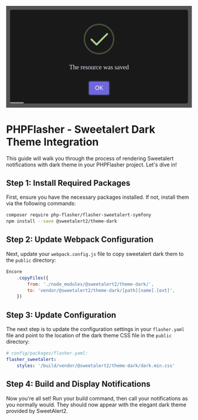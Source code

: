 <p align="center">
    <img src="https://raw.githubusercontent.com/php-flasher/phpflasher-demo-sweetalert-dark-theme/main/art/phpflasher-demo-sweetalert-dark-theme.png" alt="PHPFlasher sweetalert dark theme">
</p>

# PHPFlasher - Sweetalert Dark Theme Integration

This guide will walk you through the process of rendering Sweetalert notifications with dark theme in your PHPFlasher project. Let's dive in!

## Step 1: Install Required Packages
First, ensure you have the necessary packages installed. If not, install them via the following commands:

```bash
composer require php-flasher/flasher-sweetalert-symfony
npm install --save @sweetalert2/theme-dark
```

## Step 2: Update Webpack Configuration

Next, update your `webpack.config.js` file to copy sweetalert dark them to the `public` directory:

```js
Encore
    .copyFiles({
        from: './node_modules/@sweetalert2/theme-dark/',
        to: 'vendor/@sweetalert2/theme-dark/[path][name].[ext]',
    })
```

## Step 3: Update Configuration
The next step is to update the configuration settings in your `flasher.yaml` file and point to the location of the dark theme CSS file in the `public` directory:

```yaml
# config/packages/flasher.yaml:
flasher_sweetalert:
    styles: '/build/vendor/@sweetalert2/theme-dark/dark.min.css'
```

## Step 4: Build and Display Notifications

Now you're all set! Run your build command, then call your notifications as you normally would. 
They should now appear with the elegant dark theme provided by SweetAlert2.

